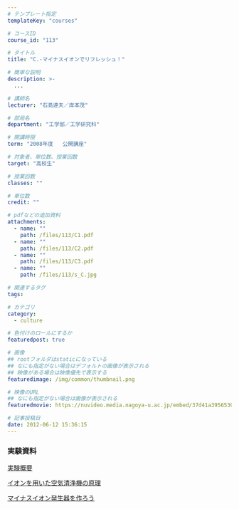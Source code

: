 ```yaml
---
# テンプレート指定
templateKey: "courses"

# コースID
course_id: "113"

# タイトル
title: "C.-マイナスイオンでリフレッシュ！"

# 簡単な説明
description: >-
  ...

# 講師名
lecturer: "石島達夫／岸本茂"

# 部局名
department: "工学部／工学研究科"

# 開講時限
term: "2008年度	公開講座"

# 対象者、単位数、授業回数
target: "高校生"

# 授業回数
classes: ""

# 単位数
credit: ""

# pdfなどの追加資料
attachments: 
  - name: "" 
    path: /files/113/C1.pdf
  - name: "" 
    path: /files/113/C2.pdf
  - name: "" 
    path: /files/113/C3.pdf
  - name: "" 
    path: /files/113/s_C.jpg

# 関連するタグ
tags:

# カテゴリ
category:
  - culture

# 色付けのロールにするか
featuredpost: true

# 画像
## rootフォルダはstaticになっている
## なにも指定がない場合はデフォルトの画像が表示される
## 映像がある場合は映像優先で表示する
featuredimage: /img/common/thumbnail.png

# 映像のURL
## なにも指定がない場合は画像が表示される
featuredmovie: https://nuvideo.media.nagoya-u.ac.jp/embed/37d41a395653034900dda2923ce862c31e80542d

# 記事投稿日
date: 2012-06-12 15:36:15
---
```


### 実験資料


[実験概要](/files/113/C1.pdf) 

[イオンを用いた空気清浄機の原理](/files/113/C2.pdf) 

[マイナスイオン発生器を作ろう](/files/113/C3.pdf) 


